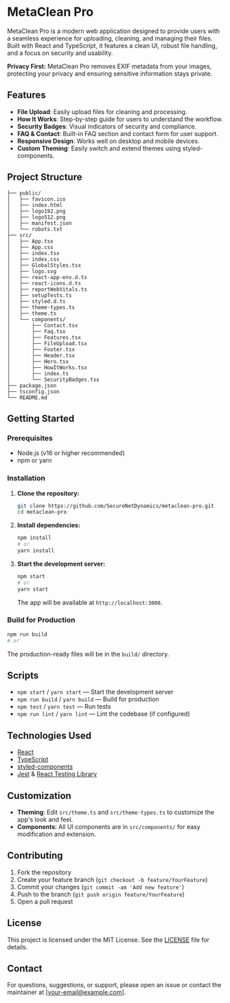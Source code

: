 
# MetaClean Pro


MetaClean Pro is a modern web application designed to provide users with a seamless experience for uploading, cleaning, and managing their files. Built with React and TypeScript, it features a clean UI, robust file handling, and a focus on security and usability.

**Privacy First:** MetaClean Pro removes EXIF metadata from your images, protecting your privacy and ensuring sensitive information stays private.

## Features

- **File Upload**: Easily upload files for cleaning and processing.
- **How It Works**: Step-by-step guide for users to understand the workflow.
- **Security Badges**: Visual indicators of security and compliance.
- **FAQ & Contact**: Built-in FAQ section and contact form for user support.
- **Responsive Design**: Works well on desktop and mobile devices.
- **Custom Theming**: Easily switch and extend themes using styled-components.

## Project Structure

```
├── public/
│   ├── favicon.ico
│   ├── index.html
│   ├── logo192.png
│   ├── logo512.png
│   ├── manifest.json
│   └── robots.txt
├── src/
│   ├── App.tsx
│   ├── App.css
│   ├── index.tsx
│   ├── index.css
│   ├── GlobalStyles.tsx
│   ├── logo.svg
│   ├── react-app-env.d.ts
│   ├── react-icons.d.ts
│   ├── reportWebVitals.ts
│   ├── setupTests.ts
│   ├── styled.d.ts
│   ├── theme-types.ts
│   ├── theme.ts
│   └── components/
│       ├── Contact.tsx
│       ├── Faq.tsx
│       ├── Features.tsx
│       ├── FileUpload.tsx
│       ├── Footer.tsx
│       ├── Header.tsx
│       ├── Hero.tsx
│       ├── HowItWorks.tsx
│       ├── index.ts
│       └── SecurityBadges.tsx
├── package.json
├── tsconfig.json
└── README.md
```

## Getting Started

### Prerequisites
- Node.js (v16 or higher recommended)
- npm or yarn

### Installation

1. **Clone the repository:**
	```zsh
	git clone https://github.com/SecureNetDynamics/metaclean-pro.git
	cd metaclean-pro
	```
2. **Install dependencies:**
	```zsh
	npm install
	# or
	yarn install
	```
3. **Start the development server:**
	```zsh
	npm start
	# or
	yarn start
	```
	The app will be available at `http://localhost:3000`.

### Build for Production

```zsh
npm run build
# or

```
The production-ready files will be in the `build/` directory.

## Scripts

- `npm start` / `yarn start` — Start the development server
- `npm run build` / `yarn build` — Build for production
- `npm test` / `yarn test` — Run tests
- `npm run lint` / `yarn lint` — Lint the codebase (if configured)

## Technologies Used

- [React](https://reactjs.org/)
- [TypeScript](https://www.typescriptlang.org/)
- [styled-components](https://styled-components.com/)
- [Jest](https://jestjs.io/) & [React Testing Library](https://testing-library.com/)

## Customization

- **Theming**: Edit `src/theme.ts` and `src/theme-types.ts` to customize the app's look and feel.
- **Components**: All UI components are in `src/components/` for easy modification and extension.

## Contributing

1. Fork the repository
2. Create your feature branch (`git checkout -b feature/YourFeature`)
3. Commit your changes (`git commit -am 'Add new feature'`)
4. Push to the branch (`git push origin feature/YourFeature`)
5. Open a pull request

## License

This project is licensed under the MIT License. See the [LICENSE](LICENSE) file for details.

## Contact

For questions, suggestions, or support, please open an issue or contact the maintainer at [your-email@example.com].
